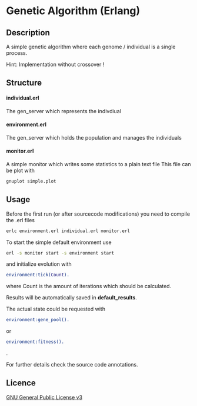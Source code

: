 Genetic Algorithm (Erlang)
==========================

## Description
A simple genetic algorithm where each genome / individual is a single process.

Hint: Implementation without crossover !

## Structure

#### individual.erl
The gen_server which represents the indivdiual
#### environment.erl
The gen_server which holds the population and manages the individuals
#### monitor.erl
A simple monitor which writes some statistics to a plain text file
This file can be plot with
```sh
gnuplot simple.plot
```

## Usage

Before the first run (or after sourcecode modifications) you need to compile the .erl files
```sh
erlc environment.erl individual.erl monitor.erl
```

To start the simple default environment use
```sh
erl -s monitor start -s environment start
```

and initialize evolution with
```erlang
environment:tick(Count).
```
where Count is the amount of iterations which should be calculated.

Results will be automatically saved in __default_results__.

The actual state could be requested with
```erlang
environment:gene_pool().
```
or
```erlang
environment:fitness().
```
.

For further details check the source code annotations.

## Licence
[GNU General Public License v3](http://www.gnu.org/licenses/gpl.html)
